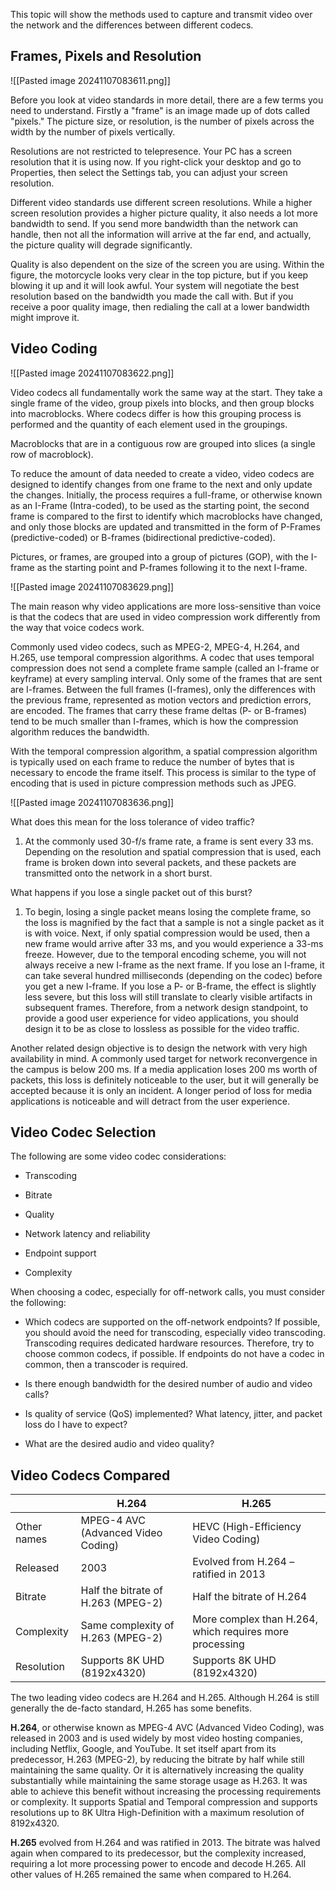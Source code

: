 This topic will show the methods used to capture and transmit video over the network and the differences between different codecs.

## Frames, Pixels and Resolution

![[Pasted image 20241107083611.png]]

Before you look at video standards in more detail, there are a few terms you need to understand. Firstly a "frame" is an image made up of dots called "pixels." The picture size, or resolution, is the number of pixels across the width by the number of pixels vertically.

Resolutions are not restricted to telepresence. Your PC has a screen resolution that it is using now. If you right-click your desktop and go to Properties, then select the Settings tab, you can adjust your screen resolution.

Different video standards use different screen resolutions. While a higher screen resolution provides a higher picture quality, it also needs a lot more bandwidth to send. If you send more bandwidth than the network can handle, then not all the information will arrive at the far end, and actually, the picture quality will degrade significantly.

Quality is also dependent on the size of the screen you are using. Within the figure, the motorcycle looks very clear in the top picture, but if you keep blowing it up and it will look awful. Your system will negotiate the best resolution based on the bandwidth you made the call with. But if you receive a poor quality image, then redialing the call at a lower bandwidth might improve it.

## Video Coding

![[Pasted image 20241107083622.png]]

Video codecs all fundamentally work the same way at the start. They take a single frame of the video, group pixels into blocks, and then group blocks into macroblocks. Where codecs differ is how this grouping process is performed and the quantity of each element used in the groupings.

Macroblocks that are in a contiguous row are grouped into slices (a single row of macroblock).

To reduce the amount of data needed to create a video, video codecs are designed to identify changes from one frame to the next and only update the changes. Initially, the process requires a full-frame, or otherwise known as an I-Frame (Intra-coded), to be used as the starting point, the second frame is compared to the first to identify which macroblocks have changed, and only those blocks are updated and transmitted in the form of P-Frames (predictive-coded) or B-frames (bidirectional predictive-coded).

Pictures, or frames, are grouped into a group of pictures (GOP), with the I-frame as the starting point and P-frames following it to the next I-frame.

![[Pasted image 20241107083629.png]]

The main reason why video applications are more loss-sensitive than voice is that the codecs that are used in video compression work differently from the way that voice codecs work.

Commonly used video codecs, such as MPEG-2, MPEG-4, H.264, and H.265, use temporal compression algorithms. A codec that uses temporal compression does not send a complete frame sample (called an I-frame or keyframe) at every sampling interval. Only some of the frames that are sent are I-frames. Between the full frames (I-frames), only the differences with the previous frame, represented as motion vectors and prediction errors, are encoded. The frames that carry these frame deltas (P- or B-frames) tend to be much smaller than I-frames, which is how the compression algorithm reduces the bandwidth.

With the temporal compression algorithm, a spatial compression algorithm is typically used on each frame to reduce the number of bytes that is necessary to encode the frame itself. This process is similar to the type of encoding that is used in picture compression methods such as JPEG.

![[Pasted image 20241107083636.png]]

What does this mean for the loss tolerance of video traffic?

1. At the commonly used 30-f/s frame rate, a frame is sent every 33 ms. Depending on the resolution and spatial compression that is used, each frame is broken down into several packets, and these packets are transmitted onto the network in a short burst.
    

What happens if you lose a single packet out of this burst?

1. To begin, losing a single packet means losing the complete frame, so the loss is magnified by the fact that a sample is not a single packet as it is with voice. Next, if only spatial compression would be used, then a new frame would arrive after 33 ms, and you would experience a 33-ms freeze. However, due to the temporal encoding scheme, you will not always receive a new I-frame as the next frame. If you lose an I-frame, it can take several hundred milliseconds (depending on the codec) before you get a new I-frame. If you lose a P- or B-frame, the effect is slightly less severe, but this loss will still translate to clearly visible artifacts in subsequent frames. Therefore, from a network design standpoint, to provide a good user experience for video applications, you should design it to be as close to lossless as possible for the video traffic.
    

Another related design objective is to design the network with very high availability in mind. A commonly used target for network reconvergence in the campus is below 200 ms. If a media application loses 200 ms worth of packets, this loss is definitely noticeable to the user, but it will generally be accepted because it is only an incident. A longer period of loss for media applications is noticeable and will detract from the user experience.

## Video Codec Selection

The following are some video codec considerations:

- Transcoding
    
- Bitrate
    
- Quality
    
- Network latency and reliability
    
- Endpoint support
    
- Complexity
    

When choosing a codec, especially for off-network calls, you must consider the following:

- Which codecs are supported on the off-network endpoints? If possible, you should avoid the need for transcoding, especially video transcoding. Transcoding requires dedicated hardware resources. Therefore, try to choose common codecs, if possible. If endpoints do not have a codec in common, then a transcoder is required.
    
- Is there enough bandwidth for the desired number of audio and video calls?
    
- Is quality of service (QoS) implemented? What latency, jitter, and packet loss do I have to expect?
    
- What are the desired audio and video quality?
    

## Video Codecs Compared

||H.264|H.265|
|---|---|---|
|Other names|MPEG-4 AVC (Advanced Video Coding)|HEVC (High-Efficiency Video Coding)|
|Released|2003|Evolved from H.264 – ratified in 2013|
|Bitrate|Half the bitrate of H.263 (MPEG-2)|Half the bitrate of H.264|
|Complexity|Same complexity of H.263 (MPEG-2)|More complex than H.264, which requires more processing|
|Resolution|Supports 8K UHD (8192x4320)|Supports 8K UHD (8192x4320)|

The two leading video codecs are H.264 and H.265. Although H.264 is still generally the de-facto standard, H.265 has some benefits.

**H.264**, or otherwise known as MPEG-4 AVC (Advanced Video Coding), was released in 2003 and is used widely by most video hosting companies, including Netflix, Google, and YouTube. It set itself apart from its predecessor, H.263 (MPEG-2), by reducing the bitrate by half while still maintaining the same quality. Or it is alternatively increasing the quality substantially while maintaining the same storage usage as H.263. It was able to achieve this benefit without increasing the processing requirements or complexity. It supports Spatial and Temporal compression and supports resolutions up to 8K Ultra High-Definition with a maximum resolution of 8192x4320.

**H.265** evolved from H.264 and was ratified in 2013. The bitrate was halved again when compared to its predecessor, but the complexity increased, requiring a lot more processing power to encode and decode H.265. All other values of H.265 remained the same when compared to H.264.